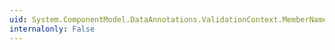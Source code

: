 ```yaml
---
uid: System.ComponentModel.DataAnnotations.ValidationContext.MemberName
internalonly: False
---
```

